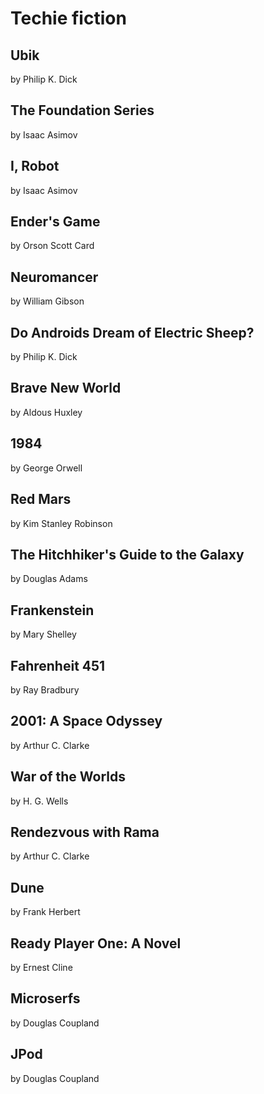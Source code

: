 # Techie fiction

## Ubik
by Philip K. Dick

## The Foundation Series
by Isaac Asimov

## I, Robot
by Isaac Asimov 

## Ender's Game
by Orson Scott Card

## Neuromancer
by William Gibson

## Do Androids Dream of Electric Sheep?
by Philip K. Dick

## Brave New World
by Aldous Huxley

## 1984
by George Orwell

## Red Mars
by Kim Stanley Robinson

## The Hitchhiker's Guide to the Galaxy
by Douglas Adams

## Frankenstein
by Mary Shelley

## Fahrenheit 451
by Ray Bradbury

## 2001: A Space Odyssey
by Arthur C. Clarke

## War of the Worlds
by H. G. Wells

## Rendezvous with Rama
by Arthur C. Clarke

## Dune
by Frank Herbert

## Ready Player One: A Novel
by Ernest Cline

## Microserfs
by Douglas Coupland

## JPod
by Douglas Coupland
